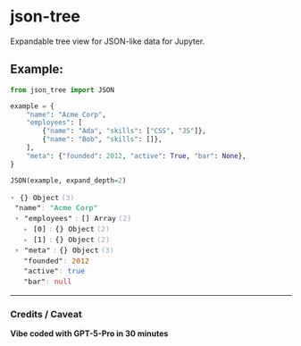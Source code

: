 # json-tree
Expandable tree view for JSON-like data for Jupyter.  


## Example:
```python
from json_tree import JSON

example = {
    "name": "Acme Corp",
    "employees": [
        {"name": "Ada", "skills": ["CSS", "JS"]},
        {"name": "Bob", "skills": []},
    ],
    "meta": {"founded": 2012, "active": True, "bar": None},
}

JSON(example, expand_depth=2)
```
<div>
<style>
#jt-4e44da67 {
  font-family: ui-monospace, SFMono-Regular, Menlo, Consolas, monospace;
  font-size: 13px; line-height: 1.45;
}
#jt-4e44da67 summary {
  cursor: pointer;
  list-style: none;
  display: inline-flex;
  align-items: baseline;
  gap: 0.25rem;
}
#jt-4e44da67 summary::-webkit-details-marker { display: none; }
#jt-4e44da67 .jt-summary::before {
  content: "▸";
  display: inline-block;
  width: 1em;
  color: #94a3b8;
}
#jt-4e44da67 details[open] > .jt-summary::before { content: "▾"; }

#jt-4e44da67 .jt-key   { color: #1f2937; }
#jt-4e44da67 .jt-punct { color: #94a3b8; }
#jt-4e44da67 .jt-str   { color: #059669; }
#jt-4e44da67 .jt-num   { color: #b45309; }
#jt-4e44da67 .jt-bool  { color: #2563eb; }
#jt-4e44da67 .jt-null  { color: #dc2626; }
@media (prefers-color-scheme: dark) {
  #jt-4e44da67 .jt-key { color: #e5e7eb; }
}
</style>
<div id="jt-4e44da67" class="jt"><details class="jt-details" open style="margin-left:0.0rem"><summary class="jt-summary">{} Object <span class="jt-punct">(3)</span></summary><div class="jt-leaf" style="margin-left:0.5rem"><span class="jt-key">"name"</span><span class="jt-punct">: </span><span class="jt-str">"Acme Corp"</span></div><details class="jt-details" open style="margin-left:0.5rem"><summary class="jt-summary"><span class="jt-key">"employees"</span><span class="jt-punct">: </span>[] Array <span class="jt-punct">(2)</span></summary><details class="jt-details" style="margin-left:1.0rem"><summary class="jt-summary"><span class="jt-key">[0]</span><span class="jt-punct">: </span>{} Object <span class="jt-punct">(2)</span></summary><div class="jt-leaf" style="margin-left:1.5rem"><span class="jt-key">"name"</span><span class="jt-punct">: </span><span class="jt-str">"Ada"</span></div><details class="jt-details" style="margin-left:1.5rem"><summary class="jt-summary"><span class="jt-key">"skills"</span><span class="jt-punct">: </span>[] Array <span class="jt-punct">(2)</span></summary><div class="jt-leaf" style="margin-left:2.0rem"><span class="jt-key">[0]</span><span class="jt-punct">: </span><span class="jt-str">"CSS"</span></div><div class="jt-leaf" style="margin-left:2.0rem"><span class="jt-key">[1]</span><span class="jt-punct">: </span><span class="jt-str">"JS"</span></div></details></details><details class="jt-details" style="margin-left:1.0rem"><summary class="jt-summary"><span class="jt-key">[1]</span><span class="jt-punct">: </span>{} Object <span class="jt-punct">(2)</span></summary><div class="jt-leaf" style="margin-left:1.5rem"><span class="jt-key">"name"</span><span class="jt-punct">: </span><span class="jt-str">"Bob"</span></div><details class="jt-details" style="margin-left:1.5rem"><summary class="jt-summary"><span class="jt-key">"skills"</span><span class="jt-punct">: </span>[] Array <span class="jt-punct">(0)</span></summary></details></details></details><details class="jt-details" open style="margin-left:0.5rem"><summary class="jt-summary"><span class="jt-key">"meta"</span><span class="jt-punct">: </span>{} Object <span class="jt-punct">(3)</span></summary><div class="jt-leaf" style="margin-left:1.0rem"><span class="jt-key">"founded"</span><span class="jt-punct">: </span><span class="jt-num">2012</span></div><div class="jt-leaf" style="margin-left:1.0rem"><span class="jt-key">"active"</span><span class="jt-punct">: </span><span class="jt-bool">true</span></div><div class="jt-leaf" style="margin-left:1.0rem"><span class="jt-key">"bar"</span><span class="jt-punct">: </span><span class="jt-null">null</span></div></details></details></div>
</div>


----------------

### Credits / Caveat
__Vibe coded with GPT-5-Pro in 30 minutes__
